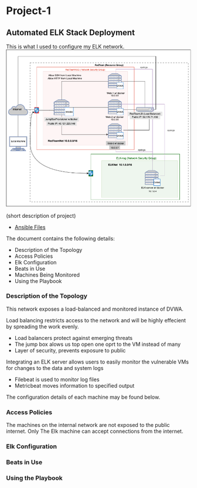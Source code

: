 # Project-1
## Automated ELK Stack Deployment
This is what I used to configure my ELK network.
![Network Diagram](https://github.com/manutd00/Project-1/blob/main/resources/Azure.png)

(short description of project)

  - [Ansible Files](https://github.com/manutd00/Project-1/tree/main/Ansible_Files)

The document contains the following details:
- Description of the Topology
- Access Policies
- Elk Configuration
-   Beats in Use
-   Machines Being Monitored
- Using the Playbook

### Description of the Topology
 This network exposes a load-balanced and monitored instance of DVWA.
 
 Load balancing restricts access to the network and will be highly effecient by spreading the work evenly. 
 - Load balancers protect against emerging threats
 - The jump box alows us top open one oprt to the VM instead of many
 - Layer of security, prevents exposure to public
 
 Integrating an ELK server allows users to easily monitor the vulnerable VMs for changes to the data and system logs
 - Filebeat is used to monitor log files
 - Metricbeat moves information to specified output


The configuration details of each machine may be found below.



### Access Policies
The machines on the internal network are not exposed to the public internet.
Only The Elk machine can accept connections from the internet. 

### Elk Configuration


### Beats in Use


### Using the Playbook
